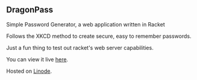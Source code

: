 ## DragonPass

Simple Password Generator, a web application written in Racket

Follows the XKCD method to create secure, easy to remember passwords.

Just a fun thing to test out racket's web server capabilities.

You can view it live [here](http://74.207.227.49/).

Hosted on [Linode](https://www.linode.com/).
